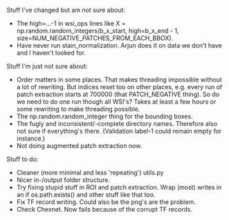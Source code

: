 Stuff I've changed but am not sure about:

- The high=...-1 in wsi_ops lines like X = np.random.random_integers(b_x_start, high=b_x_end - 1, size=NUM_NEGATIVE_PATCHES_FROM_EACH_BBOX).
- Have never run stain_normalization. Arjun does it on data we don't have and I haven't looked for.

Stuff I'm just not sure about:

- Order matters in some places. That makes threading impossible without a lot of rewriting. But indices reset too on other places, e.g. every run of patch extraction starts at 700000 (that PATCH_NEGATIVE thing). So do we need to do one run though all WSI's? Takes at least a few hours or some rewriting to make threading possible.
- The np.random.random_integer thing for the bounding boxes.
- The fugly and inconsistent/-complete directory names. Therefore also not sure if everything's there. (Validation label-1 could remain empty for instance.)
- Not doing augmented patch extraction now.

Stuff to do:

- Cleaner (more minimal and less 'repeating') utils.py
- Nicer in-/output folder structure.
- Try fixing stupid stuff in ROI and patch extraction. Wrap (most) writes in an if os.path.exists() and other stuff like that too.
- Fix TF record writing. Could also be the png's are the problem.
- Check Chexnet. Now fails because of the corrupt TF records.
